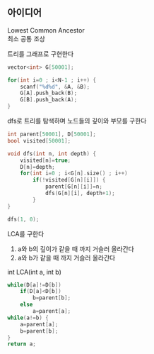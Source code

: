 ## 아이디어
Lowest Common Ancestor  
최소 공통 조상  
  
트리를 그래프로 구현한다
```cpp
vector<int> G[50001];

for(int i=0 ; i<N-1 ; i++) {
	scanf("%d%d", &A, &B);
	G[A].push_back(B);
	G[B].push_back(A);
}
```
dfs로 트리를 탐색하며 노드들의 깊이와 부모를 구한다
```cpp
int parent[50001], D[50001];
bool visited[50001];

void dfs(int n, int depth) {
	visited[n]=true;
	D[n]=depth;
	for(int i=0 ; i<G[n].size() ; i++)
		if(!visited[G[n][i]]) {
			parent[G[n][i]]=n;
			dfs(G[n][i], depth+1);
		}
}

dfs(1, 0);
```
LCA를 구한다  
1. a와 b의 깊이가 같을 때 까지 거슬러 올라간다
2. a와 b가 같을 때 까지 거슬러 올라간다
  
int LCA(int a, int b)
```cpp
while(D[a]!=D[b])
	if(D[a]<D[b])
		b=parent[b];
	else
		a=parent[a];
while(a!=b) {
	a=parent[a];
	b=parent[b];
}
return a;
```
